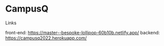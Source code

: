 # CampusQ
Links

front-end:  https://master--bespoke-lollipop-60b10b.netlify.app/
backend: https://campusq2022.herokuapp.com/
